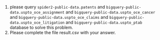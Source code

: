 1. please query `spider2-public-data.patents` and `bigquery-public-data.uspto_oce_assignment` and `bigquery-public-data.uspto_oce_cancer` and `bigquery-public-data.uspto_oce_claims` and `bigquery-public-data.uspto_oce_litigation` and `bigquery-public-data.uspto_ptab` database to solve this problem.
2. Please complete the file result.csv with your answer.
